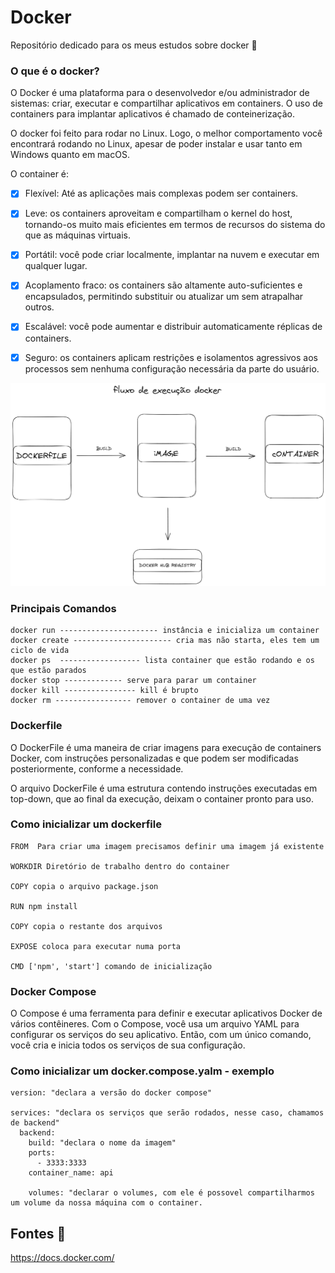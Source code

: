 # Docker
Repositório dedicado para os meus estudos sobre docker 🐳

### O que é o docker?

O Docker é uma plataforma para o desenvolvedor e/ou administrador de sistemas: criar, executar e compartilhar aplicativos em containers.
O uso de containers para implantar aplicativos é chamado de conteinerização.


O docker foi feito para rodar no Linux. Logo, o melhor comportamento você encontrará rodando no Linux, apesar de poder instalar e usar tanto em Windows quanto em macOS.

O container é:

- [x] Flexível: Até as aplicações mais complexas podem ser containers.
- [x] Leve: os containers aproveitam e compartilham o kernel do host, tornando-os muito mais eficientes em termos de recursos do sistema do que as máquinas virtuais.
- [x] Portátil: você pode criar localmente, implantar na nuvem e executar em qualquer lugar.
- [x] Acoplamento fraco: os containers são altamente auto-suficientes e encapsulados, permitindo substituir ou atualizar um sem atrapalhar outros.
- [x] Escalável: você pode aumentar e distribuir automaticamente réplicas de containers.
- [x] Seguro: os containers aplicam restrições e isolamentos agressivos aos processos sem nenhuma configuração necessária da parte do usuário.


<p aling="center">
  <img alt="Fluxograma Docker" title="Fluxograma Docker" src="./.github/fluxograma-docker.png" width="700px">
</p>

### Principais Comandos 

```
docker run ---------------------- instância e inicializa um container 
docker create ---------------------- cria mas não starta, eles tem um ciclo de vida
docker ps  ------------------ lista container que estão rodando e os que estão parados
docker stop ------------- serve para parar um container 
docker kill ---------------- kill é brupto 
docker rm ----------------- remover o container de uma vez
```
### Dockerfile
O DockerFile é uma maneira de criar imagens para execução de containers Docker, com instruções personalizadas e que podem ser modificadas posteriormente, conforme a necessidade.

O arquivo DockerFile é uma estrutura contendo instruções executadas em top-down, que ao final da execução, deixam o container pronto para uso.

### Como inicializar um dockerfile

```
FROM  Para criar uma imagem precisamos definir uma imagem já existente 

WORKDIR Diretório de trabalho dentro do container

COPY copia o arquivo package.json

RUN npm install

COPY copia o restante dos arquivos

EXPOSE coloca para executar numa porta

CMD ['npm', 'start'] comando de inicialização
```

### Docker Compose 
O Compose é uma ferramenta para definir e executar aplicativos Docker de vários contêineres. 
Com o Compose, você usa um arquivo YAML para configurar os serviços do seu aplicativo. 
Então, com um único comando, você cria e inicia todos os serviços de sua configuração.

### Como inicializar um docker.compose.yalm - exemplo

```
version: "declara a versão do docker compose"

services: "declara os serviços que serão rodados, nesse caso, chamamos de backend"
  backend:
    build: "declara o nome da imagem"
    ports:
      - 3333:3333
    container_name: api
    
    volumes: "declarar o volumes, com ele é possovel compartilharmos um volume da nossa máquina com o container.

```


## Fontes 🔎

https://docs.docker.com/
